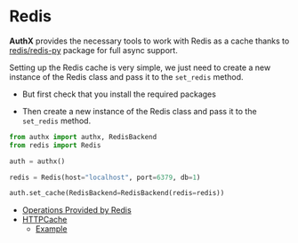 # Redis

**AuthX** provides the necessary tools to work with Redis as a cache thanks to
[redis/redis-py](https://github.com/redis/redis-py) package for full
async support.

Setting up the Redis cache is very simple, we just need to create a new instance
of the Redis class and pass it to the `set_redis` method.

- But first check that you install the required packages

- Then create a new instance of the Redis class and pass it to the `set_redis`
  method.

```python
from authx import authx, RedisBackend
from redis import Redis

auth = authx()

redis = Redis(host="localhost", port=6379, db=1)

auth.set_cache(RedisBackend=RedisBackend(redis=redis))
```

- [Operations Provided by Redis](redis.md)
- [HTTPCache](HTTPCache.md)
  - [Example](Example.md)
